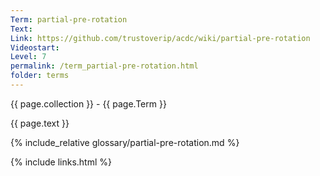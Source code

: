 ```yaml
---
Term: partial-pre-rotation
Text: 
Link: https://github.com/trustoverip/acdc/wiki/partial-pre-rotation
Videostart: 
Level: 7
permalink: /term_partial-pre-rotation.html
folder: terms
---
```


{{ page.collection }} - {{ page.Term }}

   {{ page.text }}

{% include_relative glossary/partial-pre-rotation.md %}

 {% include links.html %} 
